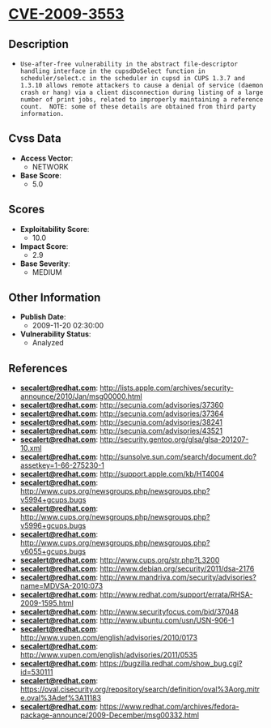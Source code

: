 
# [CVE-2009-3553](https://cve.mitre.org/cgi-bin/cvename.cgi?name=CVE-2009-3553)

## Description

- `Use-after-free vulnerability in the abstract file-descriptor handling interface in the cupsdDoSelect function in scheduler/select.c in the scheduler in cupsd in CUPS 1.3.7 and 1.3.10 allows remote attackers to cause a denial of service (daemon crash or hang) via a client disconnection during listing of a large number of print jobs, related to improperly maintaining a reference count.  NOTE: some of these details are obtained from third party information.`

## Cvss Data

- **Access Vector**:
  - NETWORK
- **Base Score**:
  - 5.0

## Scores

- **Exploitability Score**:
  - 10.0
- **Impact Score**:
  - 2.9
- **Base Severity**:
  - MEDIUM

## Other Information

- **Publish Date**:
  - 2009-11-20 02:30:00
- **Vulnerability Status**:
  - Analyzed

## References

- **secalert@redhat.com**: http://lists.apple.com/archives/security-announce/2010/Jan/msg00000.html
- **secalert@redhat.com**: http://secunia.com/advisories/37360
- **secalert@redhat.com**: http://secunia.com/advisories/37364
- **secalert@redhat.com**: http://secunia.com/advisories/38241
- **secalert@redhat.com**: http://secunia.com/advisories/43521
- **secalert@redhat.com**: http://security.gentoo.org/glsa/glsa-201207-10.xml
- **secalert@redhat.com**: http://sunsolve.sun.com/search/document.do?assetkey=1-66-275230-1
- **secalert@redhat.com**: http://support.apple.com/kb/HT4004
- **secalert@redhat.com**: http://www.cups.org/newsgroups.php/newsgroups.php?v5994+gcups.bugs
- **secalert@redhat.com**: http://www.cups.org/newsgroups.php/newsgroups.php?v5996+gcups.bugs
- **secalert@redhat.com**: http://www.cups.org/newsgroups.php/newsgroups.php?v6055+gcups.bugs
- **secalert@redhat.com**: http://www.cups.org/str.php?L3200
- **secalert@redhat.com**: http://www.debian.org/security/2011/dsa-2176
- **secalert@redhat.com**: http://www.mandriva.com/security/advisories?name=MDVSA-2010:073
- **secalert@redhat.com**: http://www.redhat.com/support/errata/RHSA-2009-1595.html
- **secalert@redhat.com**: http://www.securityfocus.com/bid/37048
- **secalert@redhat.com**: http://www.ubuntu.com/usn/USN-906-1
- **secalert@redhat.com**: http://www.vupen.com/english/advisories/2010/0173
- **secalert@redhat.com**: http://www.vupen.com/english/advisories/2011/0535
- **secalert@redhat.com**: https://bugzilla.redhat.com/show_bug.cgi?id=530111
- **secalert@redhat.com**: https://oval.cisecurity.org/repository/search/definition/oval%3Aorg.mitre.oval%3Adef%3A11183
- **secalert@redhat.com**: https://www.redhat.com/archives/fedora-package-announce/2009-December/msg00332.html
